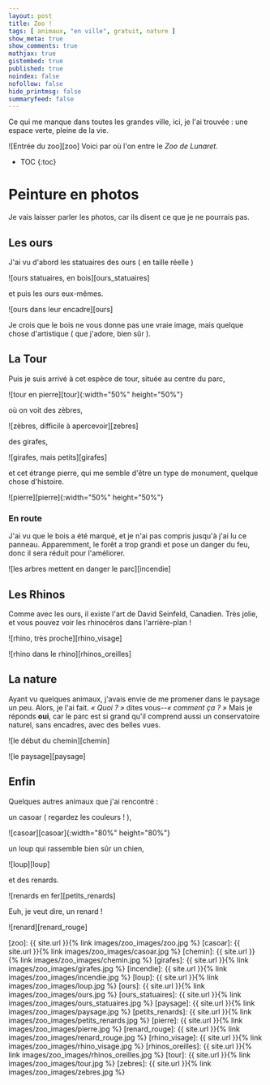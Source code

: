 ```yaml
---
layout: post
title: Zoo !
tags: [ animaux, "en ville", gratuit, nature ]
show_meta: true
show_comments: true
mathjax: true
gistembed: true
published: true
noindex: false
nofollow: false
hide_printmsg: false
summaryfeed: false
---
```


Ce qui me manque dans toutes les grandes ville, ici, je l'ai trouvée : une
espace verte, pleine de la vie.

![Entrée du zoo][zoo]
Voici par où l'on entre le *Zoo de Lunaret*.

* TOC
{:toc}

# Peinture en photos

Je vais laisser parler les photos, car ils disent ce que je ne pourrais pas.

## Les ours

J'ai vu d'abord les statuaires des ours ( en taille réelle )

![ours statuaires, en bois][ours_statuaires]

et puis les ours eux-mêmes.

![ours dans leur encadre][ours]

Je crois que le bois ne vous donne pas une vraie image, mais quelque chose
d'artistique ( que j'adore, bien sûr ).

## La Tour

Puis je suis arrivé à cet espèce de tour, située au centre du parc,

![tour en pierre][tour]{:width="50%" height="50%"}

où on voit des zèbres,

![zèbres, difficile à apercevoir][zebres]

des girafes,

![girafes, mais petits][girafes]

et cet étrange pierre, qui me semble d'être un type de monument, quelque chose
d'histoire.

![pierre][pierre]{:width="50%" height="50%"}

### En route

J'ai vu que le bois a été marqué, et je n'ai pas compris jusqu'à j'ai lu ce
panneau. Apparemment, le forêt a trop grandi et pose un danger du feu, donc il
sera réduit pour l'améliorer.

![les arbres mettent en danger le parc][incendie]

## Les Rhinos

Comme avec les ours, il existe l'art de David Seinfeld, Canadien. Très jolie, et
vous pouvez voir les rhinocéros dans l'arrière-plan !

![rhino, très proche][rhino_visage]

![rhino dans le rhino][rhinos_oreilles]

## La nature

Ayant vu quelques animaux, j'avais envie de me promener dans le paysage un peu.
Alors, je l'ai fait. *« Quoi ? »* dites vous--*« comment ça ? »* Mais je réponds
__oui__, car le parc est si grand qu'il comprend aussi un conservatoire naturel,
sans encadres, avec des belles vues.

![le début du chemin][chemin]

![le paysage][paysage]

## Enfin

Quelques autres animaux que j'ai rencontré : 

un casoar ( regardez les couleurs ! ),

![casoar][casoar]{:width="80%" height="80%"}

un loup qui rassemble bien sûr un chien,

![loup][loup]

et des renards.

![renards en fer][petits_renards]

Euh, je veut dire, un renard !

![renard][renard_rouge]

<!-- Images -->
[zoo]: {{ site.url }}{% link images/zoo_images/zoo.jpg %}
[casoar]: {{ site.url }}{% link images/zoo_images/casoar.jpg %}
[chemin]: {{ site.url }}{% link images/zoo_images/chemin.jpg %}
[girafes]: {{ site.url }}{% link images/zoo_images/girafes.jpg %}
[incendie]: {{ site.url }}{% link images/zoo_images/incendie.jpg %}
[loup]: {{ site.url }}{% link images/zoo_images/loup.jpg %}
[ours]: {{ site.url }}{% link images/zoo_images/ours.jpg %}
[ours_statuaires]: {{ site.url }}{% link images/zoo_images/ours_statuaires.jpg %}
[paysage]: {{ site.url }}{% link images/zoo_images/paysage.jpg %}
[petits_renards]: {{ site.url }}{% link images/zoo_images/petits_renards.jpg %}
[pierre]: {{ site.url }}{% link images/zoo_images/pierre.jpg %}
[renard_rouge]: {{ site.url }}{% link images/zoo_images/renard_rouge.jpg %}
[rhino_visage]: {{ site.url }}{% link images/zoo_images/rhino_visage.jpg %}
[rhinos_oreilles]: {{ site.url }}{% link images/zoo_images/rhinos_oreilles.jpg %}
[tour]: {{ site.url }}{% link images/zoo_images/tour.jpg %}
[zebres]: {{ site.url }}{% link images/zoo_images/zebres.jpg %}

<!---
vim: spell spelllang=fr
-->
